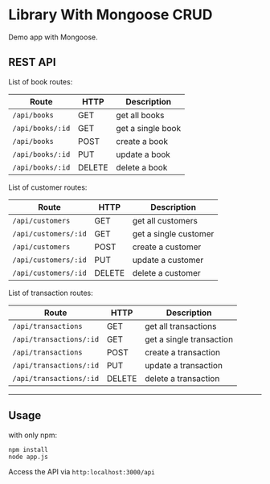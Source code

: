 # Library With Mongoose CRUD
Demo app with Mongoose.

## REST API

List of book routes:

| Route                    	| HTTP 		| Description            	|
|---------------------------|---------|-------------------------|
| `/api/books`						 	| GET  		| get all books 					|
| `/api/books/:id`					| GET  		| get a single book 			|
| `/api/books`						 	| POST 		| create a book						|
| `/api/books/:id`					| PUT  		| update a book						|
| `/api/books/:id`					| DELETE	| delete a book 					|

List of customer routes:

| Route                    	| HTTP 		| Description            	|
|---------------------------|---------|-------------------------|
| `/api/customers`					| GET  		| get all customers 			|
| `/api/customers/:id`			| GET  		| get a single customer 	|
| `/api/customers`					| POST 		| create a customer				|
| `/api/customers/:id`			| PUT  		| update a customer				|
| `/api/customers/:id`			| DELETE	| delete a customer 			|

List of transaction routes:

| Route                    	| HTTP 		| Description            	|
|---------------------------|---------|-------------------------|
| `/api/transactions`				| GET  		| get all transactions 		|
| `/api/transactions/:id`		| GET  		| get a single transaction|
| `/api/transactions`				| POST 		| create a transaction		|
| `/api/transactions/:id`		| PUT  		| update a transaction		|
| `/api/transactions/:id`		| DELETE	| delete a transaction 		|

***
## Usage
with only npm:
```
npm install
node app.js
```

Access the API via `http:localhost:3000/api`